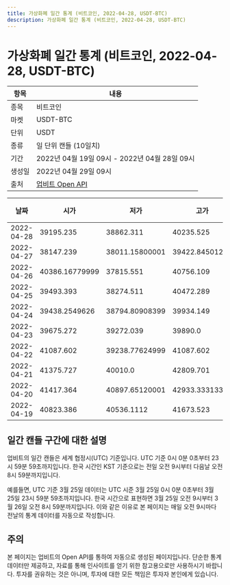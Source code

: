 ```yaml
---
title: 가상화폐 일간 통계 (비트코인, 2022-04-28, USDT-BTC)
description: 가상화폐 일간 통계 (비트코인, 2022-04-28, USDT-BTC)
---
```



가상화폐 일간 통계 (비트코인, 2022-04-28, USDT-BTC)
===

|항목|내용|
|--|--|
|종목|비트코인|
|마켓|USDT-BTC|
|단위|USDT|
|종류|일 단위 캔들 (10일치)|
|기간|2022년 04월 19일 09시 - 2022년 04월 28일 09시|
|생성일|2022년 04월 29일 09시|
|출처|[업비트 Open API](https://docs.upbit.com)|


|날짜|시가|저가|고가|종가|비고|
|--|--|--|--|--|--|
|2022-04-28|39195.235|38862.311|40235.525|39696.3402|    |
|2022-04-27|38147.239|38011.15800001|39422.84501254|39251.27379999|    |
|2022-04-26|40386.16779999|37815.551|40756.109|38151.135|    |
|2022-04-25|39493.393|38274.511|40472.289|40386.1678|    |
|2022-04-24|39438.2549626|38794.80908399|39934.149|39518.629|    |
|2022-04-23|39675.272|39272.039|39890.0|39433.638|    |
|2022-04-22|41087.602|39238.77624999|41087.602|39675.271|    |
|2022-04-21|41375.727|40010.0|42809.701|40472.79140723|    |
|2022-04-20|41417.364|40897.65120001|42933.33313334|41388.33|    |
|2022-04-19|40823.386|40536.1112|41673.523|41417.364|    |


일간 캔들 구간에 대한 설명
---


업비트의 일간 캔들은 세계 협정시(UTC) 기준입니다. 
UTC 기준 0시 0분 0초부터 23시 59분 59초까지입니다. 
한국 시간인 KST 기준으로는 전일 오전 9시부터 다음날 오전 8시 59분까지입니다. 


예를들면, UTC 기준 3월 25일 데이터는 UTC 시준 3월 25일 0시 0분 0초부터 3월 25일 23시 59분 59초까지입니다. 
한국 시간으로 표현하면 3월 25일 오전 9시부터 3월 26일 오전 8시 59분까지입니다. 
이와 같은 이유로 본 페이지는 매일 오전 9시마다 전날의 통계 데이터를 자동으로 작성합니다. 


주의
---


본 페이지는 업비트의 Open API를 통하여 자동으로 생성된 페이지입니다. 
단순한 통계 데이터만 제공하고, 자료를 통해 인사이트를 얻기 위한 참고용으로만 사용하시기 바랍니다. 
투자를 권유하는 것은 아니며, 투자에 대한 모든 책임은 투자자 본인에게 있습니다. 
